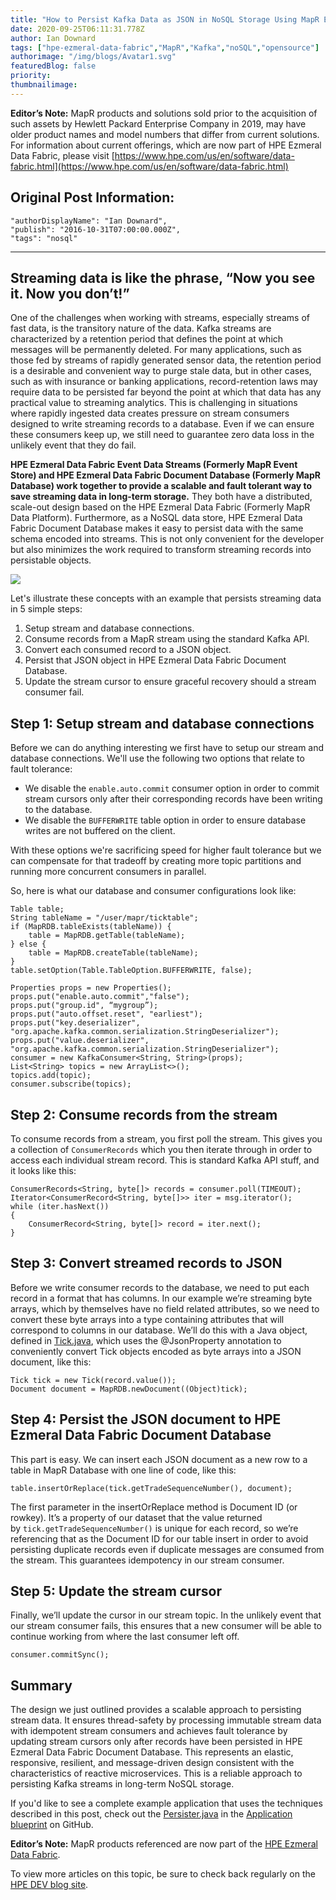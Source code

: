 ```yaml
---
title: "How to Persist Kafka Data as JSON in NoSQL Storage Using MapR Event Store and MapR Database"
date: 2020-09-25T06:11:31.778Z
author: Ian Downard 
tags: ["hpe-ezmeral-data-fabric","MapR","Kafka","noSQL","opensource"]
authorimage: "/img/blogs/Avatar1.svg"
featuredBlog: false
priority:
thumbnailimage:
---
```

**Editor’s Note:** MapR products and solutions sold prior to the acquisition of such assets by Hewlett Packard Enterprise Company in 2019, may have older product names and model numbers that differ from current solutions. For information about current offerings, which are now part of HPE Ezmeral Data Fabric, please visit [https://www.hpe.com/us/en/software/data-fabric.html](https://www.hpe.com/us/en/software/data-fabric.html)

## Original Post Information:
```
"authorDisplayName": "Ian Downard",
"publish": "2016-10-31T07:00:00.000Z",
"tags": "nosql"
```
---

## Streaming data is like the phrase, “Now you see it. Now you don’t!”

One of the challenges when working with streams, especially streams of fast data, is the transitory nature of the data. Kafka streams are characterized by a retention period that defines the point at which messages will be permanently deleted. For many applications, such as those fed by streams of rapidly generated sensor data, the retention period is a desirable and convenient way to purge stale data, but in other cases, such as with insurance or banking applications, record-retention laws may require data to be persisted far beyond the point at which that data has any practical value to streaming analytics. This is challenging in situations where rapidly ingested data creates pressure on stream consumers designed to write streaming records to a database. Even if we can ensure these consumers keep up, we still need to guarantee zero data loss in the unlikely event that they do fail.

**HPE Ezmeral Data Fabric Event Data Streams (Formerly MapR Event Store) and HPE Ezmeral Data Fabric Document Database (Formerly MapR Database) work together to provide a scalable and fault tolerant way to save streaming data in long-term storage.** They both have a distributed, scale-out design based on the HPE Ezmeral Data Fabric (Formerly MapR Data Platform). Furthermore, as a NoSQL data store, HPE Ezmeral Data Fabric Document Database makes it easy to persist data with the same schema encoded into streams. This is not only convenient for the developer but also minimizes the work required to transform streaming records into persistable objects.

![](https://hpe-developer-portal.s3.amazonaws.com/uploads/media/2020/9/persist-kafka-json-streams-mapr-02_0-1601014236654.png)

Let's illustrate these concepts with an example that persists streaming data in 5 simple steps:

1.  Setup stream and database connections.
2.  Consume records from a MapR stream using the standard Kafka API.
3.  Convert each consumed record to a JSON object.
4.  Persist that JSON object in HPE Ezmeral Data Fabric Document Database.
5.  Update the stream cursor to ensure graceful recovery should a stream consumer fail.

## Step 1: Setup stream and database connections

Before we can do anything interesting we first have to setup our stream and database connections. We'll use the following two options that relate to fault tolerance:

*   We disable the `enable.auto.commit` consumer option in order to commit stream cursors only after their corresponding records have been writing to the database.
*   We disable the `BUFFERWRITE` table option in order to ensure database writes are not buffered on the client.

With these options we're sacrificing speed for higher fault tolerance but we can compensate for that tradeoff by creating more topic partitions and running more concurrent consumers in parallel.

So, here is what our database and consumer configurations look like:

```
Table table;
String tableName = "/user/mapr/ticktable";
if (MapRDB.tableExists(tableName)) {
    table = MapRDB.getTable(tableName);
} else {
    table = MapRDB.createTable(tableName);
}
table.setOption(Table.TableOption.BUFFERWRITE, false);

Properties props = new Properties();
props.put("enable.auto.commit","false");
props.put("group.id", “mygroup”);
props.put("auto.offset.reset", "earliest");
props.put("key.deserializer", "org.apache.kafka.common.serialization.StringDeserializer");
props.put("value.deserializer", "org.apache.kafka.common.serialization.StringDeserializer");
consumer = new KafkaConsumer<String, String>(props);
List<String> topics = new ArrayList<>();
topics.add(topic);
consumer.subscribe(topics);
```

## Step 2: Consume records from the stream

To consume records from a stream, you first poll the stream. This gives you a collection of `ConsumerRecords` which you then iterate through in order to access each individual stream record. This is standard Kafka API stuff, and it looks like this:
```
ConsumerRecords<String, byte[]> records = consumer.poll(TIMEOUT);
Iterator<ConsumerRecord<String, byte[]>> iter = msg.iterator();
while (iter.hasNext())
{
    ConsumerRecord<String, byte[]> record = iter.next();
}
```

## Step 3: Convert streamed records to JSON

Before we write consumer records to the database, we need to put each record in a format that has columns. In our example we’re streaming byte arrays, which by themselves have no field related attributes, so we need to convert these byte arrays into a type containing attributes that will correspond to columns in our database. We’ll do this with a Java object, defined in <a target='\_blank'  href='https://gist.github.com/iandow/92d3276e50a7e77f41e69f5c69c8563b'>Tick.java</a>, which uses the @JsonProperty annotation to conveniently convert Tick objects encoded as byte arrays into a JSON document, like this:

```
Tick tick = new Tick(record.value());
Document document = MapRDB.newDocument((Object)tick);
```

## Step 4: Persist the JSON document to HPE Ezmeral Data Fabric Document Database

This part is easy. We can insert each JSON document as a new row to a table in MapR Database with one line of code, like this:

```
table.insertOrReplace(tick.getTradeSequenceNumber(), document);
```
The first parameter in the insertOrReplace method is Document ID (or rowkey). It’s a property of our dataset that the value returned by `tick.getTradeSequenceNumber()` is unique for each record, so we’re referencing that as the Document ID for our table insert in order to avoid persisting duplicate records even if duplicate messages are consumed from the stream. This guarantees idempotency in our stream consumer.

## Step 5: Update the stream cursor

Finally, we’ll update the cursor in our stream topic. In the unlikely event that our stream consumer fails, this ensures that a new consumer will be able to continue working from where the last consumer left off.

```
consumer.commitSync();
```

## Summary

The design we just outlined provides a scalable approach to persisting stream data. It ensures thread-safety by processing immutable stream data with idempotent stream consumers and achieves fault tolerance by updating stream cursors only after records have been persisted in HPE Ezmeral Data Fabric Document Database. This represents an elastic, responsive, resilient, and message-driven design consistent with the characteristics of reactive microservices. This is a reliable approach to persisting Kafka streams in long-term NoSQL storage.

If you'd like to see a complete example application that uses the techniques described in this post, check out the <a target='\_blank'  href='https://github.com/mapr-demos/finserv-application-blueprint/blob/master/src/main/java/com/mapr/demo/finserv/Persister.java'>Persister.java</a> in the <a target='\_blank'  href='https://github.com/mapr-demos/finserv-application-blueprint'>Application blueprint</a> on GitHub.

**Editor’s Note:** MapR products referenced are now part of the [HPE Ezmeral Data Fabric](https://www.hpe.com/us/en/software/data-fabric.html).

To view more articles on this topic, be sure to check back regularly on the [HPE DEV blog site](https://developer.hpe.com/blog).